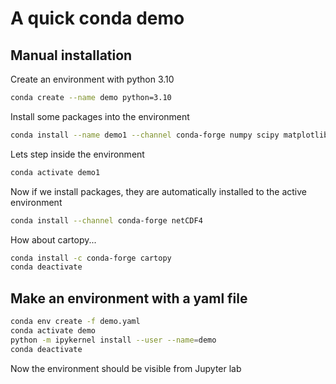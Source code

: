 # A quick conda demo

## Manual installation

Create an environment with python 3.10

```bash
conda create --name demo python=3.10
```

Install some packages into the environment

```bash
conda install --name demo1 --channel conda-forge numpy scipy matplotlib xarray
```

Lets step inside the environment

```bash
conda activate demo1
```

Now if we install packages, they are automatically installed to the active
environment

```bash
conda install --channel conda-forge netCDF4
```

How about cartopy...

```bash
conda install -c conda-forge cartopy
conda deactivate
```

## Make an environment with a yaml file

```bash
conda env create -f demo.yaml
conda activate demo
python -m ipykernel install --user --name=demo
conda deactivate
```

Now the environment should be visible from Jupyter lab
